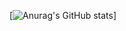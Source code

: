 [![Anurag's GitHub stats](https://github-readme-stats.vercel.app/api?username=vidvidvid&show_icons=true&theme=tokyonight)]
